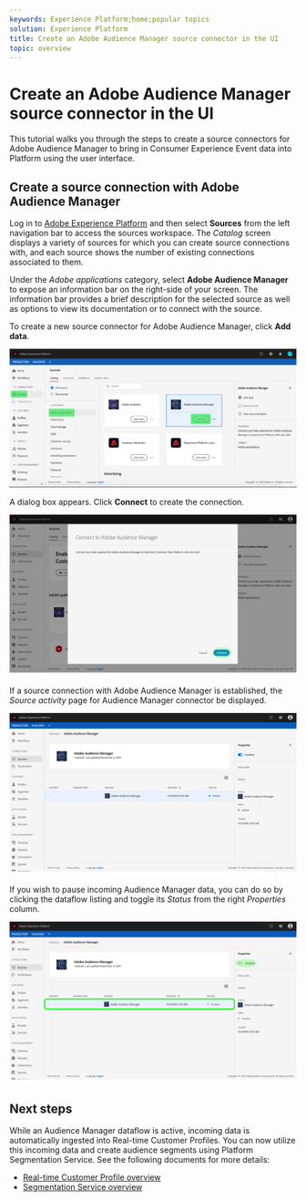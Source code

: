 ```yaml
---
keywords: Experience Platform;home;popular topics
solution: Experience Platform
title: Create an Adobe Audience Manager source connector in the UI
topic: overview
---
```


# Create an Adobe Audience Manager source connector in the UI

This tutorial walks you through the steps to create a source connectors for Adobe Audience Manager to bring in Consumer Experience Event data into Platform using the user interface.

## Create a source connection with Adobe Audience Manager

Log in to [Adobe Experience Platform](https://platform.adobe.com) and then select **Sources** from the left navigation bar to access the sources workspace. The *Catalog* screen displays a variety of sources for which you can create source connections with, and each source shows the number of existing connections associated to them.

Under the *Adobe applications* category, select **Adobe Audience Manager** to expose an information bar on the right-side of your screen. The information bar provides a brief description for the selected source as well as options to view its documentation or to connect with the source.

To create a new source connector for Adobe Audience Manager, click **Add data**.

![](../../../../images/tutorials/create/aam/catalog.png)

A dialog box appears. Click **Connect** to create the connection.

![](../../../../images/tutorials/create/aam/connect_full.png)

If a source connection with Adobe Audience Manager is established, the *Source activity* page for Audience Manager connector be displayed.

![](../../../../images/tutorials/create/aam/flow.png)

If you wish to pause incoming Audience Manager data, you can do so by clicking the dataflow listing and toggle its *Status* from the right *Properties* column.

![](../../../../images/tutorials/create/aam/flow_disable.png)

## Next steps

While an Audience Manager dataflow is active, incoming data is automatically ingested into Real-time Customer Profiles. You can now utilize this incoming data and create audience segments using Platform Segmentation Service. See the following documents for more details:

-   [Real-time Customer Profile overview](../../../../../profile/home.md)
-   [Segmentation Service overview](../../../../../segmentation/home.md)
